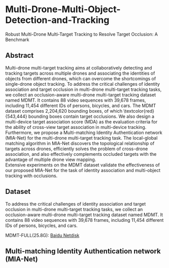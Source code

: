 # Multi-Drone-Multi-Object-Detection-and-Tracking

Robust Multi-Drone Multi-Target Tracking to Resolve Target Occlusion: A Benchmark

## Abstract 

Multi-drone multi-target tracking aims at collaboratively detecting and tracking targets across multiple drones and associating the identities of objects from different drones, which can overcome the shortcomings of single-drone object tracking.
To address the critical challenges of identity association and target occlusion in multi-drone multi-target tracking tasks, we collect an occlusion-aware multi-drone multi-target tracking dataset named MDMT. It contains 88 video sequences with 39,678 frames, including 11,454 different IDs of persons, bicycles, and cars. 
The MDMT dataset comprises 2,204,620 bounding boxes, of which \textcolor{red}{543,444} bounding boxes contain target occlusions. 
We also design a multi-device target association score (MDA) as the evaluation criteria for the ability of cross-view target association in multi-device tracking.
Furthermore, we propose a Multi-matching Identity Authentication network (MIA-Net) for the multi-drone multi-target tracking task.
The local-global matching algorithm in MIA-Net discovers the topological relationship of targets across drones, efficiently solves the problem of cross-drone association, and also effectively complements occluded targets with the advantage of multiple drone view mapping.  
Extensive experiments on the MDMT dataset validate the effectiveness of our proposed MIA-Net for the task of identity association and multi-object tracking with occlusions.


## Dataset

To address the critical challenges of identity association and target occlusion in multi-drone multi-target tracking tasks, we collect an occlusion-aware multi-drone multi-target tracking dataset named MDMT. It contains 88 video sequences with 39,678 frames, including 11,454 different IDs of persons, bicycles, and cars.

MDMT-FULL(25.8G): [Baidu Netdisk](https://pan.baidu.com/s/1Zkp9jrGSHxATFstUAkhs-w?pwd=9un6)


## Multi-matching Identity Authentication network (MIA-Net)
